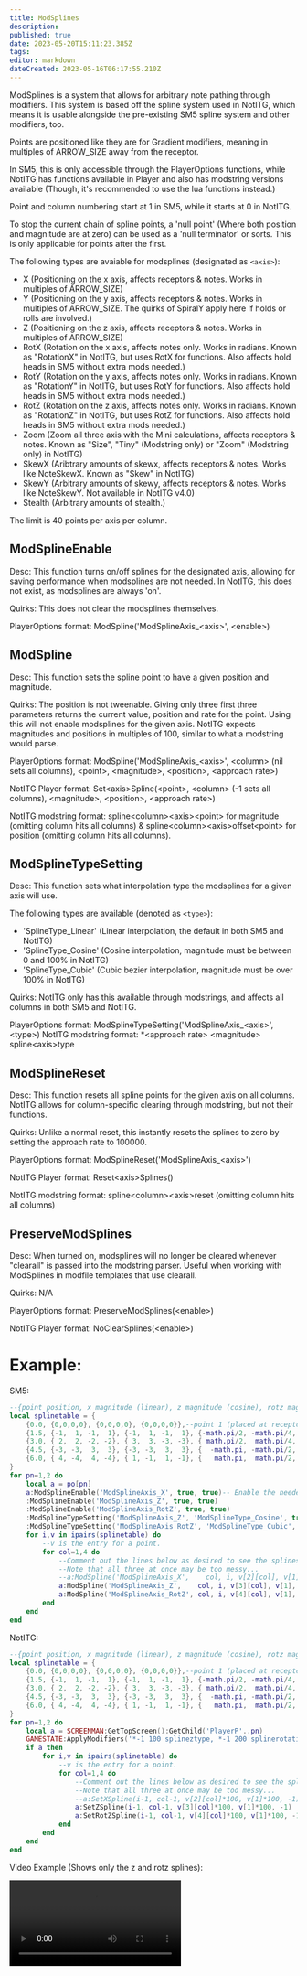 ```yaml
---
title: ModSplines
description: 
published: true
date: 2023-05-20T15:11:23.385Z
tags: 
editor: markdown
dateCreated: 2023-05-16T06:17:55.210Z
---
```


ModSplines is a system that allows for arbitrary note pathing through modifiers. This system is based off the spline system used in NotITG, which means it is usable alongside the pre-existing SM5 spline system and other modifiers, too.

Points are positioned like they are for Gradient modifiers, meaning in multiples of ARROW_SIZE away from the receptor.

In SM5, this is only accessible through the PlayerOptions functions, while NotITG has functions available in Player and also has modstring versions available (Though, it's recommended to use the lua functions instead.)

Point and column numbering start at 1 in SM5, while it starts at 0 in NotITG.

To stop the current chain of spline points, a 'null point' (Where both position and magnitude are at zero) can be used as a 'null terminator' or sorts. This is only applicable for points after the first.

The following types are avaiable for modsplines (designated as `<axis>`):
- X (Positioning on the x axis, affects receptors & notes. Works in multiples of ARROW_SIZE)
- Y (Positioning on the y axis, affects receptors & notes. Works in multiples of ARROW_SIZE. The quirks of SpiralY apply here if holds or rolls are involved.)
- Z (Positioning on the z axis, affects receptors & notes. Works in multiples of ARROW_SIZE)
- RotX (Rotation on the x axis, affects notes only. Works in radians. Known as "RotationX" in NotITG, but uses RotX for functions. Also affects hold heads in SM5 without extra mods needed.)
- RotY (Rotation on the y axis, affects notes only. Works in radians. Known as "RotationY" in NotITG, but uses RotY for functions. Also affects hold heads in SM5 without extra mods needed.)
- RotZ (Rotation on the z axis, affects notes only. Works in radians. Known as "RotationZ" in NotITG, but uses RotZ for functions. Also affects hold heads in SM5 without extra mods needed.)
- Zoom (Zoom all three axis with the Mini calculations, affects receptors & notes. Known as "Size", "Tiny" (Modstring only) or "Zoom" (Modstring only) in NotITG)
- SkewX (Aribtrary amounts of skewx, affects receptors & notes. Works like NoteSkewX. Known as "Skew" in NotITG)
- SkewY (Arbitrary amounts of skewy, affects receptors & notes. Works like NoteSkewY. Not available in NotITG v4.0)
- Stealth (Arbitrary amounts of stealth.)

The limit is 40 points per axis per column.

## ModSplineEnable
Desc: This function turns on/off splines for the designated axis, allowing for saving performance when modsplines are not needed. In NotITG, this does not exist, as modsplines are always 'on'.

Quirks: This does not clear the modsplines themselves.

PlayerOptions format: ModSpline('ModSplineAxis_\<axis\>', \<enable\>)

## ModSpline
Desc: This function sets the spline point to have a given position and magnitude.

Quirks: The position is not tweenable. Giving only three first three parameters returns the current value, position and rate for the point. Using this will not enable modsplines for the given axis. NotITG expects magnitudes and positions in multiples of 100, similar to what a modstring would parse.

PlayerOptions format: ModSpline('ModSplineAxis_\<axis\>', \<column\> (nil sets all columns), \<point\>, \<magnitude\>, \<position\>, \<approach rate\>)

NotITG Player format: Set\<axis\>Spline(\<point\>, \<column\> (-1 sets all columns), \<magnitude\>, \<position\>, \<approach rate\>)

NotITG modstring format: spline\<column\>\<axis\>\<point\> for magnitude (omitting column hits all columns) & spline\<column\>\<axis\>offset\<point\> for position (omitting column hits all columns).

## ModSplineTypeSetting
Desc: This function sets what interpolation type the modsplines for a given axis will use.

The following types are available (denoted as `<type>`):
- 'SplineType_Linear' (Linear interpolation, the default in both SM5 and NotITG)
- 'SplineType_Cosine' (Cosine interpolation, magnitude must be between 0 and 100% in NotITG)
- 'SplineType_Cubic' (Cubic bezier interpolation, magnitude must be over 100% in NotITG)

Quirks: NotITG only has this available through modstrings, and affects all columns in both SM5 and NotITG.

PlayerOptions format: ModSplineTypeSetting('ModSplineAxis_\<axis\>', \<type\>)
NotITG modstring format: *\<approach rate\> \<magnitude\> spline\<axis\>type

## ModSplineReset
Desc: This function resets all spline points for the given axis on all columns. NotITG allows for column-specific clearing through modstring, but not their functions.

Quirks: Unlike a normal reset, this instantly resets the splines to zero by setting the approach rate to 100000.

PlayerOptions format: ModSplineReset('ModSplineAxis_\<axis\>')

NotITG Player format: Reset\<axis\>Splines()

NotITG modstring format: spline\<column\>\<axis\>reset (omitting column hits all columns)

## PreserveModSplines
Desc: When turned on, modsplines will no longer be cleared whenever "clearall" is passed into the modstring parser. Useful when working with ModSplines in modfile templates that use clearall.

Quirks: N/A

PlayerOptions format: PreserveModSplines(\<enable\>)

NotITG Player format: NoClearSplines(\<enable\>)

# Example:

SM5:
```lua
--{point position, x magnitude (linear), z magnitude (cosine), rotz magnitude (cubic)}
local splinetable = {
	{0.0, {0,0,0,0}, {0,0,0,0}, {0,0,0,0}},--point 1 (placed at receptor)
	{1.5, {-1,  1, -1,  1}, {-1,  1, -1,  1}, {-math.pi/2, -math.pi/4,  math.pi/4,  math.pi/2}},--point 2
	{3.0, { 2,  2, -2, -2}, { 3,  3, -3, -3}, { math.pi/2,  math.pi/4, -math.pi/4, -math.pi/2}},--point 3
	{4.5, {-3, -3,  3,  3}, {-3, -3,  3,  3}, {  -math.pi, -math.pi/2,  math.pi/2,    math.pi}},--point 4
	{6.0, { 4, -4,  4, -4}, { 1, -1,  1, -1}, {   math.pi,  math.pi/2, -math.pi/2,   -math.pi}},--point 5
}
for pn=1,2 do
	local a = po[pn]
	a:ModSplineEnable('ModSplineAxis_X', true, true)-- Enable the needed spline axis.
	:ModSplineEnable('ModSplineAxis_Z', true, true)
	:ModSplineEnable('ModSplineAxis_RotZ', true, true)
	:ModSplineTypeSetting('ModSplineAxis_Z', 'ModSplineType_Cosine', true)-- Set the desired interpolation types.
	:ModSplineTypeSetting('ModSplineAxis_RotZ', 'ModSplineType_Cubic', true)
	for i,v in ipairs(splinetable) do
		--v is the entry for a point.
		for col=1,4 do
			--Comment out the lines below as desired to see the splines on their own.
			--Note that all three at once may be too messy...
			--a:ModSpline('ModSplineAxis_X',    col, i, v[2][col], v[1], 10000)
			a:ModSpline('ModSplineAxis_Z',    col, i, v[3][col], v[1], 10000)
			a:ModSpline('ModSplineAxis_RotZ', col, i, v[4][col], v[1], 10000)
		end
	end
end
```

NotITG:
```lua
--{point position, x magnitude (linear), z magnitude (cosine), rotz magnitude (cubic)}
local splinetable = {
	{0.0, {0,0,0,0}, {0,0,0,0}, {0,0,0,0}},--point 1 (placed at receptor)
	{1.5, {-1,  1, -1,  1}, {-1,  1, -1,  1}, {-math.pi/2, -math.pi/4,  math.pi/4,  math.pi/2}},--point 2
	{3.0, { 2,  2, -2, -2}, { 3,  3, -3, -3}, { math.pi/2,  math.pi/4, -math.pi/4, -math.pi/2}},--point 3
	{4.5, {-3, -3,  3,  3}, {-3, -3,  3,  3}, {  -math.pi, -math.pi/2,  math.pi/2,    math.pi}},--point 4
	{6.0, { 4, -4,  4, -4}, { 1, -1,  1, -1}, {   math.pi,  math.pi/2, -math.pi/2,   -math.pi}},--point 5
}
for pn=1,2 do
	local a = SCREENMAN:GetTopScreen():GetChild('PlayerP'..pn)
	GAMESTATE:ApplyModifiers('*-1 100 splineztype, *-1 200 splinerotationztype', pn)
	if a then
		for i,v in ipairs(splinetable) do
			--v is the entry for a point.
			for col=1,4 do
				--Comment out the lines below as desired to see the splines on their own.
				--Note that all three at once may be too messy...
				--a:SetXSpline(i-1, col-1, v[2][col]*100, v[1]*100, -1)
				a:SetZSpline(i-1, col-1, v[3][col]*100, v[1]*100, -1)
				a:SetRotZSpline(i-1, col-1, v[4][col]*100, v[1]*100, -1)
			end
		end
	end
end
```

Video Example (Shows only the z and rotz splines):

<video class="normal-scale-video" src="/resources/guide-to-modifiers/modsplines/modspline.webm" controls="">ModSpline video example</video>
